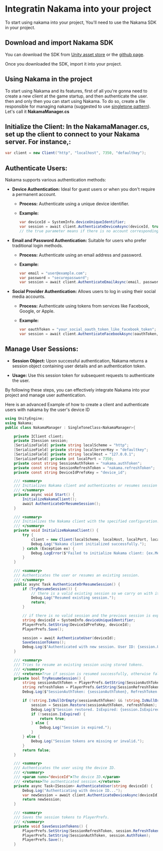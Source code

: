 
# Integratin Nakama into your project 
To start using nakama into your project, You'll need to use the Nakama SDK in your project.

## Download and import Nakama SDK
  You can download the SDK from [Unity asset store](https://assetstore.unity.com/packages/tools/network/nakama-81338) or the [github page](https://github.com/heroiclabs/nakama-unity/releases/tag/v3.14.0).

  Once you downloaded the SDK, import it into your project.

## Using Nakama in the project

To start using Nakama and its features, first of all you're gonna need to create a new client at the game startup, and then authenticate the user. then and only then you can start using Nakama. To do so, create a file responsible for managing nakama (suggested to use [singletone pattern](https://github.com/Karen-Najafzadeh/to-learn-list/blob/main/Design-Patterns/Singletone-Pattern/README.md)). Let's call it **NakamaManager.cs**












## Initialize the Client: In the **NakamaManager.cs**, set up the client to connect to your Nakama server. For instance,:

  ```csharp
  var client = new Client("http", "localhost", 7350, "defaultkey");
  ```

## Authenticate Users:

Nakama supports various authentication methods:

- **Device Authentication:** Ideal for guest users or when you don't require a permanent account.

  - **Process:** Authenticate using a unique device identifier.

  - **Example:**

    ```csharp
    var deviceId = SystemInfo.deviceUniqueIdentifier;
    var session = await client.AuthenticateDeviceAsync(deviceId, true, "custom_username");
    // the true parameter means if there is no account corresponding with the unique id provided, The Nakama client will create one
    ```

- **Email and Password Authentication:** Suitable for users who prefer traditional login methods.

  - **Process:** Authenticate using an email address and password.

  - **Example:**

    ```csharp
    var email = "user@example.com";
    var password = "securepassword";
    var session = await client.AuthenticateEmailAsync(email, password, true, "custom_username");
    ```

- **Social Provider Authentication:** Allows users to log in using their social media accounts.

  - **Process:** Authenticate using tokens from services like Facebook, Google, or Apple.

  - **Example:**

    ```csharp
    var oauthToken = "your_social_oauth_token_like_facebook_token";
    var session = await client.AuthenticateFacebookAsync(oauthToken, true, "custom_username");
    ```

## Manage User Sessions:

- **Session Object:** Upon successful authentication, Nakama returns a session object containing user details and an authentication token.

- **Usage:** Use this session token for subsequent requests to authenticate the user.

By following these steps, you can effectively integrate Nakama into your project and manage user authentication. 












Here is an advanced Example of how to create a client and authenticate users with nakama by the user's device ID
~~~csharp
using UnityEngine;
using Nakama;
public class NakamaManager : SingleToneClass<NakamaManager>{

    private IClient client;
    private ISession session;
    [SerializeField] private string localScheme = "http";
    [SerializeField] private string localServerKey = "defaultkey";
    [SerializeField] private string localHost = "127.0.0.1"; 
    [SerializeField] private int localPort = 7350;
    private const string SessionAuthToken = "nakama.authToken"; 
    private const string SessionRefreshToken = "nakama.refreshToken";
    private const string DeviceIdPrefsKey = "device_id";

    /// <summary>
    /// Initializes Nakama client and authenticates or resumes session on start.
    /// </summary>
    private async void Start() {
        InitializeNakamaClient();
        await AuthenticateOrResumeSession();
    }

    /// <summary>
    /// Initializes the Nakama client with the specified configuration.
    /// </summary>
    private void InitializeNakamaClient() {
        try {
            client = new Client(localScheme, localHost, localPort, localServerKey);
            Debug.Log("Nakama client initialized successfully.");
        } catch (Exception ex) {
            Debug.LogError($"Failed to initialize Nakama client: {ex.Message}");
        }
    }

    /// <summary>
    /// Authenticates the user or resumes an existing session.
    /// </summary>
    public async Task AuthenticateOrResumeSession() {
        if (TryResumeSession()) {
            // there is a valid existing session so we carry on with it
            Debug.Log("Resumed existing session.");
            return;
        }

        // if there is no valid session and the previous session is expiered, we authenticate the user by their device id
        string deviceId = SystemInfo.deviceUniqueIdentifier;
        PlayerPrefs.SetString(DeviceIdPrefsKey, deviceId);
        PlayerPrefs.Save();

        session = await AuthenticateUser(deviceId);
        SaveSessionTokens();
        Debug.Log($"Authenticated with new session. User ID: {session.UserId}, Username: {session.Username}, AuthToken: {session.AuthToken}");
    }

    /// <summary>
    /// Tries to resume an existing session using stored tokens.
    /// </summary>
    /// <returns>True if session is resumed successfully, otherwise false.</returns>
    private bool TryResumeSession() {
        string sessionAuthToken = PlayerPrefs.GetString(SessionAuthToken, null);
        string refreshToken = PlayerPrefs.GetString(SessionRefreshToken, null);
        Debug.Log($"SessionAuthToken: {sessionAuthToken}, RefreshToken: {refreshToken}");

        if (!string.IsNullOrEmpty(sessionAuthToken) && !string.IsNullOrEmpty(refreshToken)) {
            session = Session.Restore(sessionAuthToken, refreshToken);
            Debug.Log($"Session restored. IsExpired: {session.IsExpired}");
            if (!session.IsExpired) {
                return true;
            } else {
                Debug.Log("Session is expired.");
            }
        } else {
            Debug.Log("Session tokens are missing or invalid.");
        }
        return false;
    }

    /// <summary>
    /// Authenticates the user using the device ID.
    /// </summary>
    /// <param name="deviceId">The device ID.</param>
    /// <returns>The authenticated session.</returns>
    private async Task<ISession> AuthenticateUser(string deviceId) {
        Debug.Log("Authenticating with device ID...");
        var newSession = await client.AuthenticateDeviceAsync(deviceId);
        return newSession;
    }

    /// <summary>
    /// Saves the session tokens to PlayerPrefs.
    /// </summary>
    private void SaveSessionTokens() {
        PlayerPrefs.SetString(SessionRefreshToken, session.RefreshToken);
        PlayerPrefs.SetString(SessionAuthToken, session.AuthToken);
        PlayerPrefs.Save();
    }
~~~

